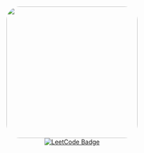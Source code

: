 <style>
  .img-log {
    border-radius:10%;
  }
</style>

<div id="header" align="center">
  <img src="https://media.giphy.com/media/qgQUggAC3Pfv687qPC/giphy.gif" width="300" class="img-log"/>
</div>

<div id="badges" align="center">
  <a href="https://leetcode.com/SenikovMikhail/">
   <img src="https://img.shields.io/badge/LeetCode-gray?logo=LeetCode&logoColor=orange&style=for-the-badge"  alt="LeetCode Badge"/>
  </a>
</div>
